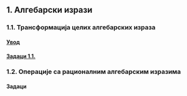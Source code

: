 ## 1. Алгебарски изрази

### 1.1. **Трансформација целих алгебарских израза**

#### [Увод](https://github.com/itgimpi/math/blob/main/09zbirka/01izrazi/1.1.transformacija%20celih%20alg%20izraza/00cinioci.md)

#### [Задаци 1.1.](https://github.com/itgimpi/math/blob/main/09zbirka/01izrazi/1.1.transformacija%20celih%20alg%20izraza/11zadaci.md)

### 1.2. **Операције са рационалним алгебарским изразима**

#### Задаци